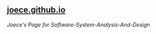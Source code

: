 ## [joece.github.io](https://joece.github.io)
*Joece's Page for Software-System-Analysis-And-Design*
